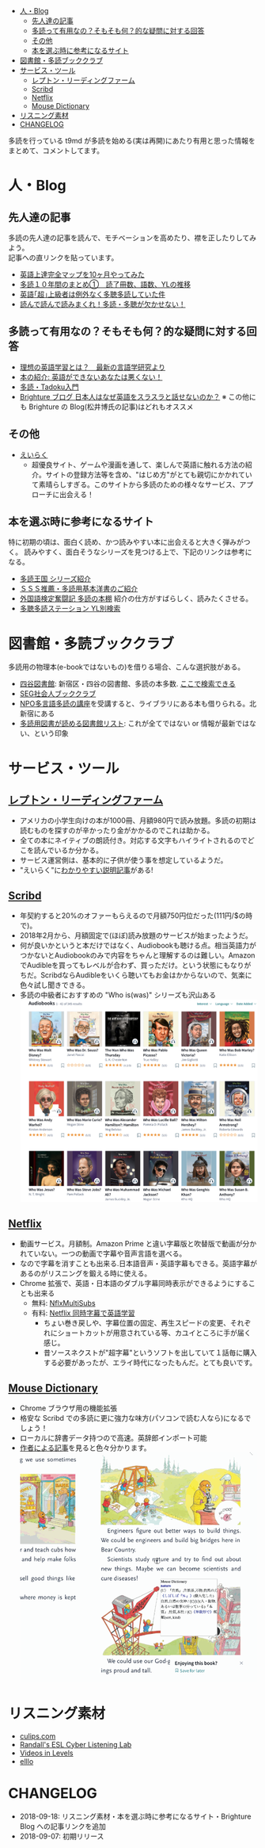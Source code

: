 <!-- TOC START min:1 max:3 link:true update:true -->
- [人・Blog](#人blog)
  - [先人達の記事](#先人達の記事)
  - [多読って有用なの？そもそも何？的な疑問に対する回答](#多読って有用なのそもそも何的な疑問に対する回答)
  - [その他](#その他)
  - [本を選ぶ時に参考になるサイト](#本を選ぶ時に参考になるサイト)
- [図書館・多読ブッククラブ](#図書館多読ブッククラブ)
- [サービス・ツール](#サービスツール)
  - [レプトン・リーディングファーム](#レプトンリーディングファーム)
  - [Scribd](#scribd)
  - [Netflix](#netflix)
  - [Mouse Dictionary](#mouse-dictionary)
- [リスニング素材](#リスニング素材)
- [CHANGELOG](#changelog)

<!-- TOC END -->

多読を行っている t9md が多読を始める(実は再開)にあたり有用と思った情報をまとめて、コメントしてます。

# 人・Blog

## 先人達の記事

多読の先人達の記事を読んで、モチベーションを高めたり、襟を正したりしてみよう。  
記事への直リンクを貼っています。

- [英語上達完全マップを10ヶ月やってみた](http://kanzenmap.nomaki.jp/)
- [多読１０年間のまとめ①　読了冊数、語数、YLの推移](http://yukomillennium.com/?p=5725)
- [英語｢超｣上級者は例外なく多聴多読していた件](http://enjoylifeinenglish.blog112.fc2.com/blog-entry-106.html)
- [読んで読んで読みまくれ！多読・多聴が欠かせない！](http://mekarourokoeigo.hatenablog.com/entry/2015/10/09/101515)

## 多読って有用なの？そもそも何？的な疑問に対する回答

- [理想の英語学習とは？　最新の言語学研究より](http://mekarourokoeigo.hatenablog.com/entry/2015/10/17/170021)
- [本の紹介: 英語ができないあなたは悪くない！](http://mekarourokoeigo.hatenablog.com/entry/2016/05/30/190000)
- [多読・Tadoku入門](https://tadoku.org/english/)
- [Brighture ブログ 日本人はなぜ英語をスラスラと話せないのか？](https://brighture.jp/b-blog/1651) ※ この他にも Brighture の Blog(松井博氏の記事)はどれもオススメ

## その他

- [えいらく](https://ei-raku.com/)
  - 超優良サイト、ゲームや漫画を通して、楽しんで英語に触れる方法の紹介。サイトの登録方法等を含め、"はじめ方"がとても親切にかかれていて素晴らしすぎる。このサイトから多読のための様々なサービス、アプローチに出会える！

## 本を選ぶ時に参考になるサイト

特に初期の頃は、面白く読め、かつ読みやすい本に出会えると大きく弾みがつく。
読みやすく、面白そうなシリーズを見つける上で、下記のリンクは参考になる。

- [多読王国 シリーズ紹介](https://tadoking.com/series/)
- [ＳＳＳ推薦・多読用基本洋書のご紹介](https://www.seg.co.jp/sss/review/osusume.html)
- [外国語検定奮闘記 多読の本棚](http://www.kiriusa.com/living/examination/index.html#tadoku) 紹介の仕方がすばらしく、読みたくさせる。
- [多聴多読ステーション YL別検索](https://www.kikuyomu.com/ylsearch.php)

# 図書館・多読ブッククラブ

多読用の物理本(e-bookではないもの)を借りる場合、こんな選択肢がある。

- [四谷図書館](https://www.library.shinjuku.tokyo.jp/facility/yotsuya.html): 新宿区・四谷の図書館、多読の本多数. [ここで検索できる](https://www.library.shinjuku.tokyo.jp/WebOpac/webopac/selectsearch.do?searchkbn=0&histnum=1)
- [SEG社会人ブッククラブ](http://www.seg.co.jp/bookclub/)
- [NPO多言語多読の講座](https://tadoku.org/english/tadoku-courses/)を受講すると、ライブラリにある本も借りられる。北新宿にある
- [多読用図書が読める図書館リスト](http://www.cosmopier.com/library/): これが全てではない or 情報が最新ではない、という印象

# サービス・ツール

## [レプトン・リーディングファーム](https://www.reading-farm.jp/)

- アメリカの小学生向けの本が1000冊、月額980円で読み放題。多読の初期は読むものを探すのが辛かったり金がかかるのでこれは助かる。
- 全ての本にネイティブの朗読付き。対応する文字もハイライトされるのでどこを読んでいるか分かる。
- サービス運営側は、基本的に子供が使う事を想定しているようだ。
- "えいらく"に[わかりやすい説明記事](https://ei-raku.com/2018/08/tadoku-reading-farm/)がある!

## [Scribd](https://www.scribd.com/)

- 年契約すると20%のオファーもらえるので月額750円位だった(111円/$の時で)。
- 2018年2月から、月額固定で(ほぼ)読み放題のサービスが始まったようだ。
- 何が良いかというと本だけではなく、Audiobookも聴ける点。相当英語力がつかないとAudiobookのみで内容をちゃんと理解するのは難しい。AmazonでAudibleを買ってもレベルが合わず、買っただけ。という状態にもなりがちだ。ScribdならAudibleをいくら聴いてもお金はかからないので、気楽に色々試し聞きできる。
- 多読の中級者におすすめの "Who is(was)" シリーズも沢山ある
![](imgs/whowas.png)

## [Netflix](https://www.netflix.com/)

- 動画サービス。月額制。Amazon Prime と違い字幕版と吹替版で動画が分かれていない。一つの動画で字幕や音声言語を選べる。
- なので字幕を消すことも出来る.日本語音声・英語字幕もできる。英語字幕があるのがリスニングを鍛える時に使える。
- Chrome 拡張で、英語・日本語のダブル字幕同時表示ができるようにすることも出来る
  - 無料: [NflxMultiSubs](https://chrome.google.com/webstore/detail/nflxmultisubs-netflix-mul/pjhnilfooknlkdonmjnleaomamfehkli)
  - 有料: [Netflix 同時字幕で英語学習](https://chrome.google.com/webstore/detail/netflix-%E5%90%8C%E6%99%82%E5%AD%97%E5%B9%95%E3%81%A7%E8%8B%B1%E8%AA%9E%E5%AD%A6%E7%BF%92/gibmkmmdicoffkhjkfimmjkojjopoagg)
    - ちょい巻き戻しや、字幕位置の固定、再生スピードの変更、それぞれにショートカットが用意されている等、カユイところに手が届く感じ。
    - 昔ソースネクストが"超字幕"というソフトを出していて１話毎に購入する必要があったが、エライ時代になったもんだ。とても良いです。

## [Mouse Dictionary](https://chrome.google.com/webstore/detail/mouse-dictionary/dnclbikcihnpjohihfcmmldgkjnebgnj)

- Chrome ブラウザ用の機能拡張
- 格安な Scribd での多読に更に強力な味方(パソコンで読む人なら)になるでしょう！
- ローカルに辞書データ持つので高速。英辞郎インポート可能
- [作者による記事](https://qiita.com/wtetsu/items/c43232c6c44918e977c9)を見ると色々分かります。
![](imgs/mouseover-dict.gif)


# リスニング素材

- [culips.com](https://www.culips.com/)
- [Randall's ESL Cyber Listening Lab](https://www.esl-lab.com/index.htm)
- [Videos in Levels](http://www.videosinlevels.com/)
- [elllo](http://www.elllo.org/)


# CHANGELOG

- 2018-09-18: リスニング素材・本を選ぶ時に参考になるサイト・Brighture Blog への記事リンクを追加
- 2018-09-07: 初期リリース
